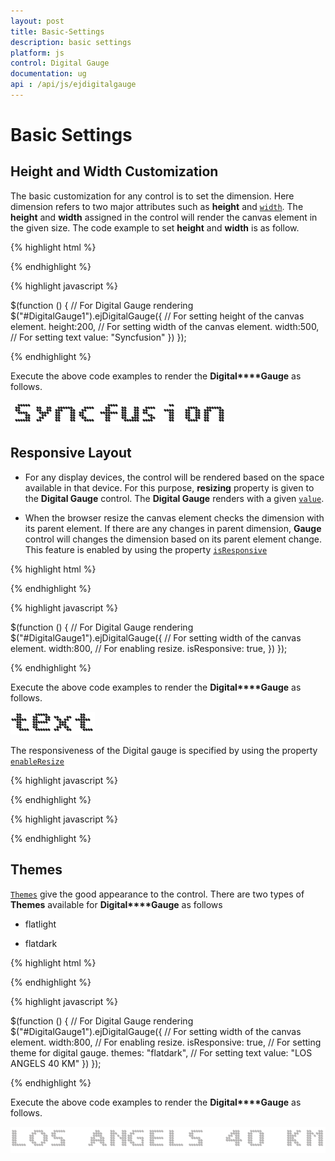```yaml
---
layout: post
title: Basic-Settings
description: basic settings
platform: js
control: Digital Gauge
documentation: ug
api : /api/js/ejdigitalgauge
---
```


# Basic Settings

## Height and Width Customization

The basic customization for any control is to set the dimension. Here dimension refers to two major attributes such as **height** and [`width`](../api/ejdigitalgauge#members:width). The **height** and **width** assigned in the control will render the canvas element in the given size. The code example to set **height** and **width** is as follow.

{% highlight html %}

<div id="DigitalGauge1"></div>

{% endhighlight %}

{% highlight javascript %}

 $(function () {
        // For Digital Gauge rendering
        $("#DigitalGauge1").ejDigitalGauge({
            // For setting height of the canvas element.
          height:200,
            // For setting width of the canvas element.
          width:500,
            // For setting text
          value: "Syncfusion"
        })
    });



{% endhighlight %}



Execute the above code examples to render the **Digital****Gauge** as follows. 

![](/js/DigitalGauge/Basic-Settings_images/Basic-Settings_img1.png)



## Responsive Layout

* For any display devices, the control will be rendered based on the space available in that device. For this purpose, **resizing** property is given to the **Digital Gauge** control. The **Digital Gauge** renders with a given [`value`](../api/ejdigitalgauge#members:value). 

* When the browser resize the canvas element checks the dimension with its parent element. If there are any changes in parent dimension, **Gauge** control will changes the dimension based on its parent element change. This feature is enabled by using the property [`isResponsive`](../api/ejdigitalgauge#members:isresponsive)


{% highlight html %}

<div id="DigitalGauge1"></div>

{% endhighlight %}

{% highlight javascript %}

$(function () {
        // For Digital Gauge rendering
        $("#DigitalGauge1").ejDigitalGauge({
            // For setting width of the canvas element.
            width:800,
            // For enabling resize.
           isResponsive: true,
})
    });


{% endhighlight %}



Execute the above code examples to render the **Digital****Gauge** as follows. 

![](/js/DigitalGauge/Basic-Settings_images/Basic-Settings_img2.png)

The responsiveness of the Digital gauge is specified by using the property [`enableResize`](../api/ejdigitalgauge#members:enableresize)

{% highlight javascript %}

<div id="DigitalCore"></div>

{% endhighlight %}

{% highlight javascript %}

<script>
$("#DigitalCore").ejDigitalGauge({ enableResize: true }); 
</script>

{% endhighlight %}

## Themes

[`Themes`](../api/ejdigitalgauge#members:themes) give the good appearance to the control. There are two types of **Themes** available for **Digital****Gauge** as follows

* flatlight

* flatdark

{% highlight html %}

<div id="DigitalGauge1"></div>

{% endhighlight %}


{% highlight javascript %}


 $(function () {
        // For Digital Gauge rendering
        $("#DigitalGauge1").ejDigitalGauge({
            // For setting width of the canvas element.
            width:800,
            // For enabling resize.
          isResponsive: true,
            // For setting theme for digital gauge.
          themes: "flatdark",
            // For setting text
          value: "LOS ANGELS 40 KM"
        })
    });


{% endhighlight %}



Execute the above code examples to render the **Digital****Gauge** as follows. 

![](/js/DigitalGauge/Basic-Settings_images/Basic-Settings_img3.png)




